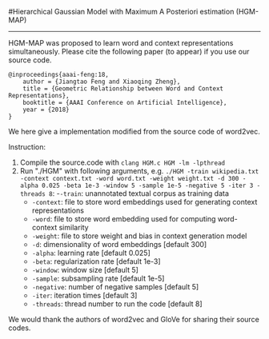 #Hierarchical Gaussian Model with Maximum A Posteriori estimation (HGM-MAP) 
________________________________________________________________________________

HGM-MAP was proposed to learn word and context representations simultaneously. Please cite the following paper (to appear) if you use our source code.
```
@inproceedings{aaai-feng:18,
	author = {Jiangtao Feng and Xiaoqing Zheng},
	title = {Geometric Relationship between Word and Context Representations},
	booktitle = {AAAI Conference on Artificial Intelligence},
	year = {2018}
}
```


We here give a implementation modified from the source code of word2vec.

Instruction:
1. Compile the source.code with `clang HGM.c HGM -lm -lpthread`
2. Run "./HGM" with following arguments, e.g. `./HGM -train wikipedia.txt -context context.txt -word word.txt -weight weight.txt -d 300 -alpha 0.025 -beta 1e-3 -window 5 -sample 1e-5 -negative 5 -iter 3 -threads 8`:
	-`-train`: unannotated textual corpus as training data
	- `-context`: file to store word embeddings used for generating context representations
	- `-word`: file to store word embedding used for computing word-context similarity
	- `-weight`: file to store weight and bias in context generation model  
	- `-d`: dimensionality of word embeddings [default 300]
	- `-alpha`: learning rate [default 0.025]
	- `-beta`: regularization rate [default 1e-3]
	- `-window`: window size [default 5]
	- `-sample`: subsampling rate [default 1e-5]
	- `-negative`: number of negative samples [default 5]
	- `-iter`: iteration times [default 3]
	- `-threads`: thread number to run the code [default 8]

We would thank the authors of word2vec and GloVe for sharing their source codes.
